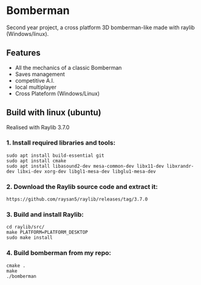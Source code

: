 # Bomberman

Second year project, a cross platform 3D bomberman-like made with raylib (Windows/linux).

## Features

* All the mechanics of a classic Bomberman
* Saves management
* competitive A.I.
* local multiplayer
* Cross Plateform (Windows/Linux)

## Build with linux (ubuntu)

Realised with Raylib 3.7.0

### 1. Install required libraries and tools:

	sudo apt install build-essential git
    sudo apt install cmake
    sudo apt install libasound2-dev mesa-common-dev libx11-dev libxrandr-dev libxi-dev xorg-dev libgl1-mesa-dev libglu1-mesa-dev

### 2. Download the Raylib source code and extract it:
	https://github.com/raysan5/raylib/releases/tag/3.7.0

### 3. Build and install Raylib:

    cd raylib/src/
    make PLATFORM=PLATFORM_DESKTOP
    sudo make install

### 4. Build bomberman from my repo:
	cmake .
    make
	./bomberman
